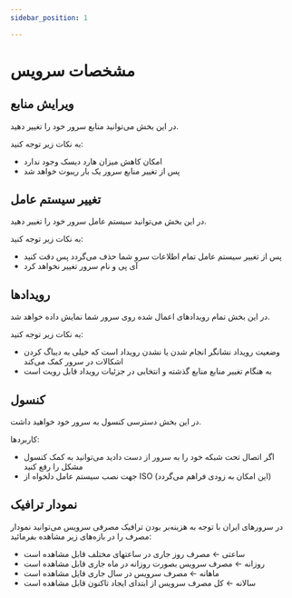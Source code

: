```yaml
---
sidebar_position: 1

---
```


# مشخصات سرویس


## ویرایش منابع

در این بخش می‌توانید منابع سرور خود را تغییر دهید.

به نکات زیر توجه کنید:
- امکان کاهش میزان هارد دیسک وجود ندارد
- پس از تغییر منابع سرور یک بار ریبوت خواهد شد


## تغییر سیستم عامل

در این بخش می‌توانید سیستم عامل سرور خود را تغییر دهید.

به نکات زیر توجه کنید:

- پس از تغییر سیستم عامل تمام اطلاعات سرو شما حذف می‌گردد پس دقت کنید
- آی پی و نام سرور تغییر نخواهد کرد

## رویدادها

در این بخش تمام رویدادهای اعمال شده روی سرور شما نمایش داده خواهد شد.

به نکات زیر توجه کنید:

- وضعیت رویداد نشانگر انجام شدن یا نشدن رویداد است که خیلی به دیباگ کردن اشکالات در سرور کمک می‌کند
- به هنگام تغییر منابع منابع گذشته و انتخابی در جزئیات رویداد قابل رویت است

## کنسول

در این بخش دسترسی کنسول به سرور خود خواهید داشت. 

کاربردها:

- اگر اتصال تحت شبکه خود را به سرور از دست دادید می‌توانید به کمک کنسول مشکل را رفع کنید
- جهت نصب سیستم عامل دلخواه از ISO (این امکان به زودی فراهم می‌گردد)
  

## نمودار ترافیک

در سرورهای ایران با توجه به هزینه‌بر بودن ترافیک مصرفی سرویس می‌توانید نمودار مصرف را در بازه‌های زیر مشاهده بفرمائيد:

- ساعتی &larr; مصرف روز جاری در ساعتهای مختلف قابل مشاهده است 
- روزانه &larr; مصرف سرویس بصورت روزانه در ماه جاری قابل مشاهده است 
- ماهانه &larr; مصرف سرویس در سال جاری فایل مشاهده است
- سالانه &larr; کل مصرف سرویس از ابتدای ایجاد تاکنون قابل مشاهده است